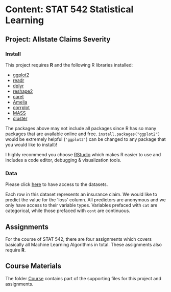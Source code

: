 # Content: STAT 542 Statistical Learning
## Project: Allstate Claims Severity

### Install

This project requires **R** and the following R libraries installed:

- [ggplot2](https://ggplot2.org/)
- [readr](https://cran.r-project.org/web/packages/readr/index.html)
- [dplyr](https://cran.r-project.org/web/packages/dplyr/index.html)
- [reshape2](https://cran.r-project.org/web/packages/reshape2/index.html)
- [caret](https://cran.r-project.org/web/packages/caret/index.html)
- [Amelia](https://cran.r-project.org/web/packages/Amelia/index.html)
- [corrplot](https://cran.r-project.org/web/packages/corrplot/index.html)
- [MASS](https://cran.r-project.org/web/packages/MASS/index.html)
- [cluster](https://cran.r-project.org/web/packages/cluster/index.html)

The packages above may not include all packages since R has so many packages that are available online and free. `install.packages("ggplot2")` would be extremely helpful (`'ggplot2'`) can be changed to any package that you would like to install)!

I highly recommend you choose [RStudio](https://www.rstudio.com/) which makes R easier to use and includes a code editor, debugging & visualization tools.

### Data

Please click [here](https://www.kaggle.com/c/allstate-claims-severity/data) to have access to the datasets.

Each row in this dataset represents an insurance claim. We would like to predict the value for the 'loss' column. All predictors are anonymous and we only have access to their variable types. Variables prefaced with `cat` are categorical, while those prefaced with `cont` are continuous.

## Assignments

For the course of STAT 542, there are four assignments which covers basically all Machine Learning Algorithms in total. These assignments also require **R**.

## Course Materials

The folder [Course](https://github.com/whuang67/STAT-in-R/tree/master/STAT542/Course) contains part of the supporting files for this project and assignments.
